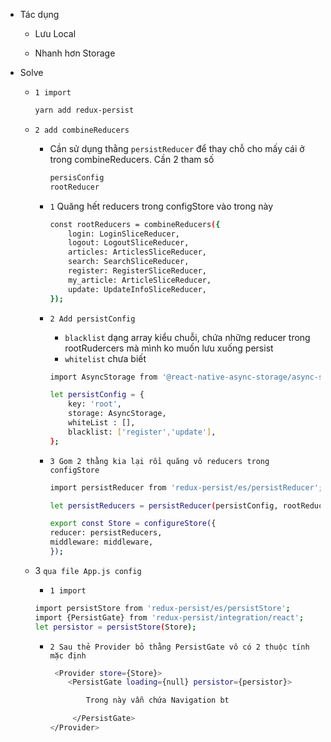 * Tác dụng

    * Lưu Local

    * Nhanh hơn Storage
* Solve

    * `1 import` 

        ```bash
        yarn add redux-persist
        ```
    * `2 add combineReducers`

        * Cần sử dụng thằng `persistReducer` để thay chỗ cho mấy cái ở trong combineReducers. Cần 2 tham số 
            ```bash
            persisConfig
            rootReducer
            ```

        * `1` Quăng hết reducers trong configStore vào trong này

            ```bash
            const rootReducers = combineReducers({
                login: LoginSliceReducer,
                logout: LogoutSliceReducer,
                articles: ArticlesSliceReducer,
                search: SearchSliceReducer,
                register: RegisterSliceReducer,
                my_article: ArticleSliceReducer,
                update: UpdateInfoSliceReducer,
            });
            ```

         * `2 Add persistConfig`

            * `blacklist` dạng array kiểu chuỗi, chứa những reducer trong rootRudercers mà mình ko muốn lưu xuống persist
            * `whitelist` chưa biết

            ```bash
            import AsyncStorage from '@react-native-async-storage/async-storage';

            let persistConfig = {
                key: 'root',
                storage: AsyncStorage,
                whiteList : [],
                blacklist: ['register','update'],
            };
            ```

        * `3 Gom 2 thằng kia lại rồi quăng vô reducers trong configStore`
        
            ```bash
            import persistReducer from 'redux-persist/es/persistReducer';

            let persistReducers = persistReducer(persistConfig, rootReducers);

            export const Store = configureStore({
            reducer: persistReducers,
            middleware: middleware,
            });
            ```
    
    * 3 `qua file App.js config`

        * `1 import`

        ```bash
        import persistStore from 'redux-persist/es/persistStore';
        import {PersistGate} from 'redux-persist/integration/react';
        let persistor = persistStore(Store);
        ```

        * `2 Sau thẻ Provider bỏ thằng PersistGate vô có 2 thuộc tính mặc định`

            ```bash
             <Provider store={Store}>
                <PersistGate loading={null} persistor={persistor}>

                    Trong này vẫn chứa Navigation bt

                 </PersistGate>
            </Provider>
            ```